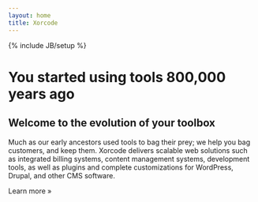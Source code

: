 ```yaml
---
layout: home
title: Xorcode
---
```

{% include JB/setup %}

<div class="hero-unit">
<h1>You started using tools 800,000 years ago</h1>
<h2>Welcome to the evolution of your toolbox</h2>
<p>Much as our early ancestors used tools to bag their prey; we help you bag customers, and keep them. Xorcode delivers scalable web solutions such as integrated billing systems, content management systems, development tools, as well as plugins and complete customizations for WordPress, Drupal, and other CMS software.</p>
<!-- <p>Xorcode takes pride in its experience developing applications for PHP, Perl, and Android. We have written integrated billing systems for the hosting industry, content management systems, PHP development tools, and a multitude of plugins and templates for WordPress and other CMS software.</p> -->
<p><a class="btn btn-primary btn-large">Learn more &raquo;</a></p>
</div>

